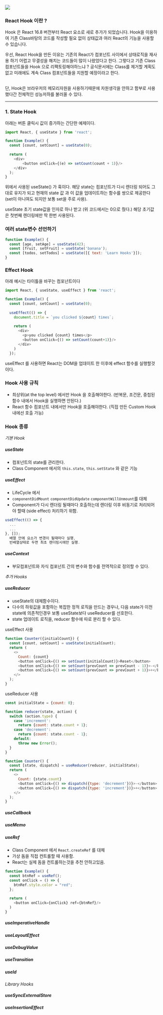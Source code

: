 ![](https://velog.velcdn.com/images/juhwannn/post/5375f999-2634-4967-8402-481ea35880ac/image.png)

### React Hook 이란 ?
>
Hook 은 React 16.8 버전부터 React 요소로 새로 추가가 되었습니다. Hook을 이용하여 기존 Class바탕의 코드를 작성할 필요 없이 상태값과 여러 React의 기능을 사용할 수 있습니다.


우선, React Hook을 만든 이유는 기존의 React가 컴포넌트 사이에서 상태로직을 재사용 하기 어렵고 무결성을 해치는 코드들이 많이 나왔었다고 한다. 그렇다고 기존 Class 컴포넌트들을 Hook 으로 리팩토링해야하느냐 ?
공식문서에는 Class를 제거할 계획도 없고 미래에도 계속 Class 컴포넌트들을 지원할 예정이라고 한다.
<br/><br/>

단, Hook은 브라우저의 메모리자원을 사용하기때문에 자원생각을 안하고 함부로 사용했다간 전체적인 성능저하를 불러올 수 있다.

---

### 1. State Hook
아래는 버튼 클릭시 값이 증가하는 간단한 예제이다.

```javascript
import React, { useState } from 'react';

function Example() {
  const [count, setCount] = useState(0);
  
  return (
    <div>
    	<button onClick={(e) => setCount(count + 1)}/>
    </div>
  );
}
```

위에서 사용된 useState() 가 훅이다.
해당 state는 컴포넌트가 다시 렌더링 되어도 그대로 유지가 되고 현재의 state 값 과 이 값을 업데이트하는 함수를 쌍으로 제공한다 (set이 아니여도 되지만 보통 set을 주로 사용).

useState 초기 state값을 인자로 하나 받고 (위 코드에서는 0으로 줬다.) 해당 초기값은 첫번째 렌더링에만 딱 한번 사용된다.

### 여러 state변수 선언하기
```javascript
function Example() {
  const [age, setAge] = useState(42);
  const [fruit, setFruit] = useState('banana');
  const [todos, setTodos] = useState([{ text: 'Learn Hooks'}]);
}
```

### Effect Hook
아래 예시는 타이틀을 바꾸는 컴포넌트이다
```javascript
import React, { useState, useEffect } from 'react';

function Example() {
  const [count, setCount] = useState(0);
  
  useEffect(() => {
    document.title = `you clicked ${count} times`;
    
    return (
      <div>
        <p>you clicked {count} times</p>
        <button onClick={() => setCount(count+1)}/>
      </div>
    )
  });
```

useEffect 를 사용하면 React는 DOM을 업데이트 한 이후에 effect 함수를 실행할것이다. 

### Hook 사용 규칙
- 최상위(at the top level) 에서만 Hook 을 호출해야한다. (반복문, 조건문, 중첩된 함수 내에서 Hook을 실행하면 안된다.)
- React 함수 컴포넌트 내에서만 Hook을 호출해야한다. (직접 만든 Custom Hook내에선 호출 가능)


### Hook 종류

*기본 Hook*
##### useState
- 컴포넌트의 state를 관리한다.
- Class Component 에서의 `this.state`, `this.setState` 와 같은 기능
    
##### useEffect
- LifeCycle 에서 
- `componentDidMount` `componentDidUpdate` `componentWillUnmount`를 대체
- Component가 다시 렌더링 될때마다 호출하는데 렌더링 이후 비동기로 처리되어야 할때 (side effect) 처리하기 위함.

```javascript
useEffect(() => {
  ...
  ...
}, []);
  배열 안에 요소가 변경이 될때마다 실행,
  빈배열상태로 두면 최초 렌더링시에만 실행.
```

##### useContext
- 부모컴포넌트와 자식 컴포넌트 간의 변수와 함수를 전역적으로 정의할 수 있다.

*추가 Hooks*
##### useReducer
- useState의 대체함수이다.
- 다수의 하윗값을 포함하는 복잡한 정적 로직을 만드는 경우나, 다음 state가 이전 state에 의존적인경우 보통 useState보다 useReducer를 선호한다.
- state 업데이트 로직을, reducer 함수에 따로 분리 할 수 있다.

useEffect 사용
```javascript
function Counter({initialCount}) {
  const [count, setCount] = useState(initialCount);
  return (
    <>
      Count: {count}
      <button onClick={() => setCount(initialCount)}>Reset</button>
      <button onClick={() => setCount(prevCount => prevCount - 1)}>-</button>
      <button onClick={() => setCount(prevCount => prevCount + 1)}>+</button>
    </>
  );
}
```

useReducer 사용
```javascript
const initialState = {count: 0};

function reducer(state, action) {
  switch (action.type) {
    case 'increment':
      return {count: state.count + 1};
    case 'decrement':
      return {count: state.count - 1};
    default:
      throw new Error();
  }
}

function Counter() {
  const [state, dispatch] = useReducer(reducer, initialState);
  return (
    <>
      Count: {state.count}
      <button onClick={() => dispatch({type: 'decrement'})}>-</button>
      <button onClick={() => dispatch({type: 'increment'})}>+</button>
    </>
  );
}
```
##### useCallback

##### useMemo
##### useRef
- Class Component 에서 `React.createRef` 를 대체
- 가상 돔을 직접 컨트롤할 때 사용함.
- React는 실제 돔을 컨트롤하는것을 추천 안하고있음.
```javascript
function Example() {
  const btnRef = useRef();
  const onClick = () => {
    btnRef.style.color = "red";
  };
  
  return (
    <button onClick={onClick} ref={btnRef}/>
  )
}
```
##### useImperativeHandle
##### useLayoutEffect
##### useDebugValue
##### useTransition
##### useId

*Library Hooks*
##### useSyncExternalStore
##### useInsertionEffect





